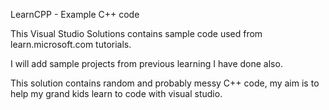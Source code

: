 LearnCPP - Example C++ code

This Visual Studio Solutions contains sample code used from learn.microsoft.com tutorials.

I will add sample projects from previous learning I have done also. 

This solution contains random and probably messy C++ code, my aim is to help my grand kids learn to code with visual studio.
